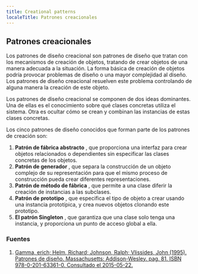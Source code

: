 ```yaml
---
title: Creational patterns
localeTitle: Patrones creacionales
---
```

## Patrones creacionales

Los patrones de diseño creacional son patrones de diseño que tratan con los mecanismos de creación de objetos, tratando de crear objetos de una manera adecuada a la situación. La forma básica de creación de objetos podría provocar problemas de diseño o una mayor complejidad al diseño. Los patrones de diseño creacional resuelven este problema controlando de alguna manera la creación de este objeto.

Los patrones de diseño creacional se componen de dos ideas dominantes. Una de ellas es el conocimiento sobre qué clases concretas utiliza el sistema. Otra es ocultar cómo se crean y combinan las instancias de estas clases concretas.

Los cinco patrones de diseño conocidos que forman parte de los patrones de creación son:

1.  **Patrón de fábrica abstracto** , que proporciona una interfaz para crear objetos relacionados o dependientes sin especificar las clases concretas de los objetos.
2.  **Patrón de generador** , que separa la construcción de un objeto complejo de su representación para que el mismo proceso de construcción pueda crear diferentes representaciones.
3.  **Patrón de método de fábrica** , que permite a una clase diferir la creación de instancias a las subclases.
4.  **Patrón de prototipo** , que especifica el tipo de objeto a crear usando una instancia prototípica, y crea nuevos objetos clonando este prototipo.
5.  **El patrón Singleton** , que garantiza que una clase solo tenga una instancia, y proporciona un punto de acceso global a ella.

### Fuentes

1.  [Gamma, erich; Helm, Richard; Johnson, Ralph; Vlissides, John (1995). Patrones de diseño. Massachusetts: Addison-Wesley. pag. 81. ISBN 978-0-201-63361-0. Consultado el 2015-05-22.](http://www.pearsoned.co.uk/bookshop/detail.asp?item=171742)